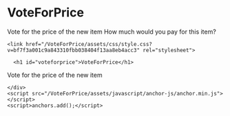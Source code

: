 # VoteForPrice
Vote for the price of the new item
How much would you pay for this item?

<!DOCTYPE html>
<html lang="en">
  <head>
    <meta charset="UTF-8">
    <meta name="viewport" content="width=device-width, initial-scale=1">

<!-- Begin Jekyll SEO tag v2.3.0 -->
<title>PriceSetter | How much would you pay for this item?</title>
<meta property="og:title" content="VoteForPrice" />
<meta property="og:locale" content="en_US" />
<meta name="description" content="Vote for the price of the new item" />
<meta property="og:description" content="Vote for the price of the new item" />
<link rel="canonical" href="https://gorconstantine.github.io/VoteForPrice/" />
<meta property="og:url" content="https://gorconstantine.github.io/VoteForPrice/" />
<meta property="og:site_name" content="VoteForPrice" />
<script type="application/ld+json">
{"name":"VoteForPrice","description":"Vote for the price of the new item","author":null,"@type":"WebSite","url":"https://gorconstantine.github.io/VoteForPrice/","image":null,"publisher":null,"headline":"VoteForPrice","dateModified":null,"datePublished":null,"sameAs":null,"mainEntityOfPage":null,"@context":"http://schema.org"}</script>
<!-- End Jekyll SEO tag -->

    <link href="/VoteForPrice/assets/css/style.css?v=bf7f3a001c9a843310fbb038404f13aa8eb4acc3" rel="stylesheet">
  </head>
  <body>
    <div class="container-lg px-3 my-5 markdown-body">
      

      <h1 id="voteforprice">VoteForPrice</h1>
<p>Vote for the price of the new item</p>


      
    </div>
    <script src="/VoteForPrice/assets/javascript/anchor-js/anchor.min.js"></script>
    <script>anchors.add();</script>
  </body>
</html>
